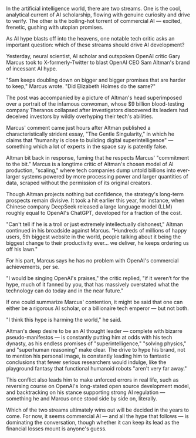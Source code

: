 In the artificial intelligence world, there are two streams. One is the cool, analytical current of AI scholarship, flowing with genuine curiosity and drive to verify. The other is the boiling-hot torrent of commercial AI — excited, frenetic, gushing with utopian promises.

As AI hype blasts off into the heavens, one notable tech critic asks an important question: which of these streams should drive AI development?

Yesterday, neural scientist, AI scholar and outspoken OpenAI critic Gary Marcus took to X-formerly-Twitter to blast OpenAI CEO Sam Altman's brand of incessant AI hype.

"Sam keeps doubling down on bigger and bigger promises that are harder to keep," Marcus wrote. "Did Elizabeth Holmes do the same?"

The post was accompanied by a picture of Altman's head superimposed over a portrait of the infamous conwoman, whose $9 billion blood-testing company Theranos collapsed after investigators discovered its leaders had deceived investors by wildly overhyping their tech's abilities.

Marcus' comment came just hours after Altman published a characteristically strident essay, "The Gentle Singularity," in which he claims that "humanity is close to building digital superintelligence" — something which a lot of experts in the space say is patently false.

Altman bit back in response, fuming that he respects Marcus' "commitment to the bit." Marcus is a longtime critic of Altman's chosen model of AI production, "scaling," where tech companies dump untold billions into ever-larger systems powered by more processing power and larger quantities of data, scraped without the permission of its original creators.

Though Altman projects nothing but confidence, the strategy's long-term prospects remain divisive. It took a hit earlier this year, for instance, when Chinese company DeepSeek released a large language model (LLM) roughly equal to OpenAI's ChatGPT, developed for a fraction of the cost.

"Can't tell if he is a troll or just extremely intellectually dishonest," Altman continued in his broadside against Marcus. "Hundreds of millions of happy users, 5th biggest website in the world, people talking about it being the biggest change to their productivity ever... we deliver, he keeps ordering us off his lawn."

For his part, Marcus says he has no problem with OpenAI's commercial achievements, per se.

"I would be singing OpenAI's praises," the critic replied, "if it weren’t for the hype, much of it fanned by you, that has massively overstated what the technology can do today and in the near future."

If one could summarize Marcus' contention, it might be said that one can either be a rigorous AI scholar, or a billionaire tech emperor — but not both.

"I think this hype is harming the world," he said.

Altman's deep desire to be an AI thought leader — complete with bizarre pseudo-manifestos — is constantly putting him at odds with his tech dynasty, as his endless promises of "superintelligence," "solving physics," and "superhuman reasoning" make clear. The drive to hype his brand, not to mention his personal image, is constantly leading him to fantastic conclusions that fewer serious researchers would indulge, like the playground fantasy that functional humanoid robots "aren't very far away."

This conflict also leads him to make unforced errors in real life, such as reversing course on OpenAI's long-stated open source development model, and backtracking on his stance supporting strong AI regulation — something he and Marcus once stood side by side on, literally.

Which of the two streams ultimately wins out will be decided in the years to come. For now, it seems commercial AI — and all the hype that follows — is dominating the conversation, though whether it can keep its lead as the financial losses mount is anyone's guess.